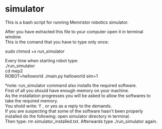 # simulator
This is a bash script for running Memristor robotics simulator.

After you have extracted this file to your computer open it in terminal window.    
This is the comand that you have to type only once:  

sudo chmod +x run_simulator    
  

Every time when starting robot type:    
./run_simulator      
cd mep2  
ROBOT=helloworld ./main.py helloworld sim=1

*note: run_simulator command also installs the required software.      
First of all you should have enough memory on your machine.       
As the installation progresses you will be asked to allow the softwares to take the required memory.     
You shold write: Y , or yes as a reply to the demands.     
If you are suspecting that some of the software hasn't been properly installed do the following: open simulator directory in terminal.    
Then type: rm simulator_installed.txt.     Afterwards type ./run_simulator again.     
